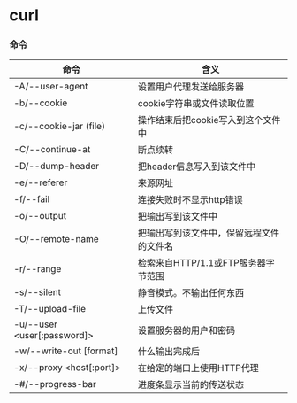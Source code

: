 # curl

### 命令
命令 | 含义 
----|------
-A/--user-agent|设置用户代理发送给服务器
-b/--cookie|cookie字符串或文件读取位置
-c/--cookie-jar (file)  |操作结束后把cookie写入到这个文件中
-C/--continue-at <offset>|断点续转
-D/--dump-header <file>|把header信息写入到该文件中
-e/--referer|来源网址
-f/--fail|连接失败时不显示http错误
-o/--output|把输出写到该文件中
-O/--remote-name|把输出写到该文件中，保留远程文件的文件名
-r/--range <range>|检索来自HTTP/1.1或FTP服务器字节范围
-s/--silent|静音模式。不输出任何东西
-T/--upload-file <file>|上传文件
-u/--user <user[:password]>|设置服务器的用户和密码
-w/--write-out [format]|什么输出完成后
-x/--proxy <host[:port]>|在给定的端口上使用HTTP代理
-#/--progress-bar|进度条显示当前的传送状态
